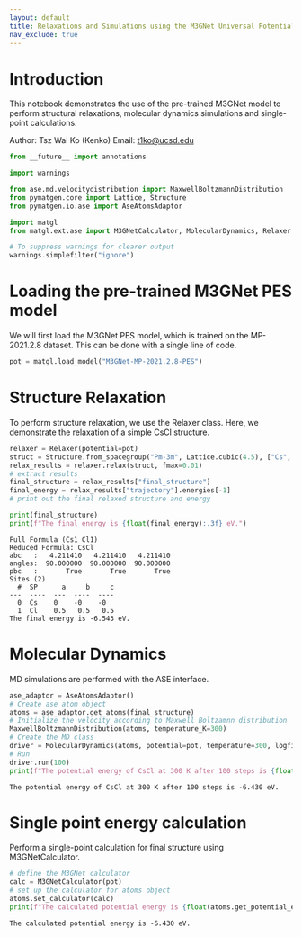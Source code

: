 ```yaml
---
layout: default
title: Relaxations and Simulations using the M3GNet Universal Potential.md
nav_exclude: true
---
```


# Introduction

This notebook demonstrates the use of the pre-trained M3GNet model to perform structural relaxations, molecular dynamics simulations and single-point calculations.

Author: Tsz Wai Ko (Kenko)
Email: t1ko@ucsd.edu


```python
from __future__ import annotations

import warnings

from ase.md.velocitydistribution import MaxwellBoltzmannDistribution
from pymatgen.core import Lattice, Structure
from pymatgen.io.ase import AseAtomsAdaptor

import matgl
from matgl.ext.ase import M3GNetCalculator, MolecularDynamics, Relaxer

# To suppress warnings for clearer output
warnings.simplefilter("ignore")
```

# Loading the pre-trained M3GNet PES model

We will first load the M3GNet PES model, which is trained on the MP-2021.2.8 dataset. This can be done with a single line of code.


```python
pot = matgl.load_model("M3GNet-MP-2021.2.8-PES")
```

# Structure Relaxation

To perform structure relaxation, we use the Relaxer class. Here, we demonstrate the relaxation of a simple CsCl structure.


```python
relaxer = Relaxer(potential=pot)
struct = Structure.from_spacegroup("Pm-3m", Lattice.cubic(4.5), ["Cs", "Cl"], [[0, 0, 0], [0.5, 0.5, 0.5]])
relax_results = relaxer.relax(struct, fmax=0.01)
# extract results
final_structure = relax_results["final_structure"]
final_energy = relax_results["trajectory"].energies[-1]
# print out the final relaxed structure and energy

print(final_structure)
print(f"The final energy is {float(final_energy):.3f} eV.")
```

    Full Formula (Cs1 Cl1)
    Reduced Formula: CsCl
    abc   :   4.211410   4.211410   4.211410
    angles:  90.000000  90.000000  90.000000
    pbc   :       True       True       True
    Sites (2)
      #  SP      a     b     c
    ---  ----  ---  ----  ----
      0  Cs    0    -0    -0
      1  Cl    0.5   0.5   0.5
    The final energy is -6.543 eV.


# Molecular Dynamics

MD simulations are performed with the ASE interface.


```python
ase_adaptor = AseAtomsAdaptor()
# Create ase atom object
atoms = ase_adaptor.get_atoms(final_structure)
# Initialize the velocity according to Maxwell Boltzamnn distribution
MaxwellBoltzmannDistribution(atoms, temperature_K=300)
# Create the MD class
driver = MolecularDynamics(atoms, potential=pot, temperature=300, logfile="md_trial.log")
# Run
driver.run(100)
print(f"The potential energy of CsCl at 300 K after 100 steps is {float(atoms.get_potential_energy()):.3f} eV.")
```

    The potential energy of CsCl at 300 K after 100 steps is -6.430 eV.


# Single point energy calculation

Perform a single-point calculation for final structure using M3GNetCalculator.


```python
# define the M3GNet calculator
calc = M3GNetCalculator(pot)
# set up the calculator for atoms object
atoms.set_calculator(calc)
print(f"The calculated potential energy is {float(atoms.get_potential_energy()):.3f} eV.")
```

    The calculated potential energy is -6.430 eV.
